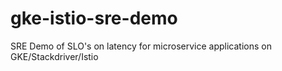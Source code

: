 # gke-istio-sre-demo
SRE Demo of SLO's on latency for microservice applications on GKE/Stackdriver/Istio
